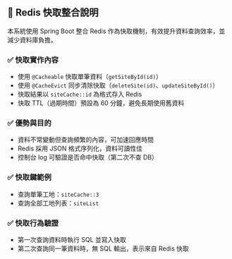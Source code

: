 ## 🔄 Redis 快取整合說明

本系統使用 Spring Boot 整合 Redis 作為快取機制，有效提升資料查詢效率，並減少資料庫負擔。

### ✅ 快取實作內容

- 使用 `@Cacheable` 快取單筆資料（`getSiteById(id)`）
- 使用 `@CacheEvict` 同步清除快取（`deleteSite(id)`、`updateSiteById()`）
- 快取結果以 `siteCache::id` 為格式存入 Redis
- 快取 TTL（過期時間）預設為 60 分鐘，避免長期使用舊資料

### ✅ 優勢與目的

- 資料不常變動但查詢頻繁的內容，可加速回應時間
- Redis 採用 JSON 格式序列化，資料可讀性佳
- 控制台 log 可驗證是否命中快取（第二次不查 DB）

### ✅ 快取鍵範例

- 查詢單筆工地：`siteCache::3`
- 查詢全部工地列表：`siteList`

### ✅ 快取行為驗證

- 第一次查詢資料時執行 SQL 並寫入快取
- 第二次查詢同一筆資料時，無 SQL 輸出，表示來自 Redis 快取

